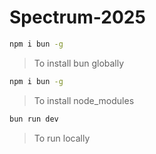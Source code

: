 # Spectrum-2025

```bash
npm i bun -g
```
> To install bun globally 
```bash
npm i bun -g
```
> To install node_modules
```bash
bun run dev
```
> To run locally 

